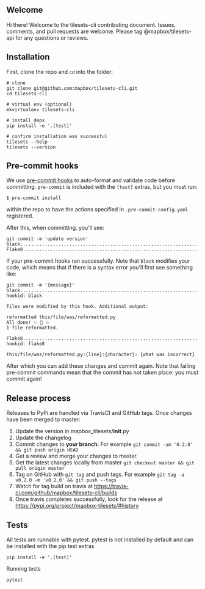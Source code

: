 ## Welcome

Hi there! Welcome to the tilesets-cli contributing document. Issues, comments, and pull requests are welcome. Please tag @mapbox/tilesets-api for any questions or reviews.

## Installation
First, clone the repo and `cd` into the folder:
```shell
# clone
git clone git@github.com:mapbox/tilesets-cli.git
cd tilesets-cli

# virtual env (optional)
mkvirtualenv tilesets-cli

# install deps
pip install -e '.[test]'

# confirm installation was successful
tilesets --help
tilesets --version
```

## Pre-commit hooks
We use [pre-commit hooks](https://pre-commit.com/) to auto-format and validate code before committing. `pre-commit` is included with the `[test]` extras, but you must run:
```
$ pre-commit install
```
within the repo to have the actions specified in `.pre-commit-config.yaml` registered.

After this, when committing, you'll see:
```
git commit -m 'update version'
black....................................................................Passed
Flake8...................................................................Passed
```
If your pre-commit hooks ran successfully. Note that `black` modifies your code, which means that if there is a syntax error you'll first see something like:
```
git commit -m '{message}'
black....................................................................Failed
hookid: black

Files were modified by this hook. Additional output:

reformatted this/file/was/reformatted.py
All done! ✨ 🍰 ✨
1 file reformatted.

Flake8...................................................................Failed
hookid: flake8

this/file/was/reformatted.py:{line}:{character}: {what was incorrect}
```
After which you can add these changes and commit again. Note that failing pre-commit commands mean that the commit has not taken place: you must commit again!

## Release process

Releases to PyPi are handled via TravisCI and GitHub tags. Once changes have been merged to master:

1. Update the version in mapbox_tilesets/__init__.py
2. Update the changelog
3. Commit changes to **your branch**. For example `git commit -am '0.2.0' && git push origin HEAD`
4. Get a review and merge your changes to master.
5. Get the latest changes locally from master `git checkout master && git pull origin master`
6. Tag on GitHub with `git tag` and push tags. For example `git tag -a v0.2.0 -m 'v0.2.0' && git push --tags`
7. Watch for tag build on travis at https://travis-ci.com/github/mapbox/tilesets-cli/builds
8. Once travis completes successfully, look for the release at https://pypi.org/project/mapbox-tilesets/#history

## Tests

All tests are runnable with pytest. pytest is not installed by default and can be installed with the pip test extras

```shell
pip install -e '.[test]'
```

Running tests

```
pytest
```
